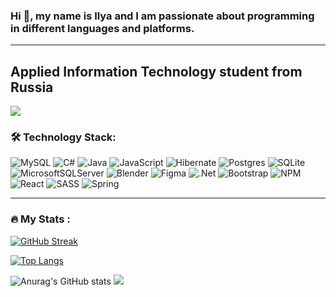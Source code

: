 ### Hi 👋, my name is Ilya and I am passionate about programming in different languages and platforms. 
---
Applied Information Technology student from Russia 
---
![](https://komarev.com/ghpvc/?username=Ilya-Chayka99) 

### :hammer_and_wrench: Technology Stack:
  ![MySQL](https://img.shields.io/badge/mysql-%2300f.svg?style=for-the-badge&logo=mysql&logoColor=white)
  ![C#](https://img.shields.io/badge/c%23-%23239120.svg?style=for-the-badge&logo=c-sharp&logoColor=white)
  ![Java](https://img.shields.io/badge/java-%23ED8B00.svg?style=for-the-badge&logo=openjdk&logoColor=white)
  ![JavaScript](https://img.shields.io/badge/javascript-%23323330.svg?style=for-the-badge&logo=javascript&logoColor=%23F7DF1E)
  ![Hibernate](https://img.shields.io/badge/Hibernate-59666C?style=for-the-badge&logo=Hibernate&logoColor=white)
  ![Postgres](https://img.shields.io/badge/postgres-%23316192.svg?style=for-the-badge&logo=postgresql&logoColor=white)
  ![SQLite](https://img.shields.io/badge/sqlite-%2307405e.svg?style=for-the-badge&logo=sqlite&logoColor=white)
  ![MicrosoftSQLServer](https://img.shields.io/badge/Microsoft%20SQL%20Server-CC2927?style=for-the-badge&logo=microsoft%20sql%20server&logoColor=white)
  ![Blender](https://img.shields.io/badge/blender-%23F5792A.svg?style=for-the-badge&logo=blender&logoColor=white)
  ![Figma](https://img.shields.io/badge/figma-%23F24E1E.svg?style=for-the-badge&logo=figma&logoColor=white)
  ![.Net](https://img.shields.io/badge/.NET-5C2D91?style=for-the-badge&logo=.net&logoColor=white)
  ![Bootstrap](https://img.shields.io/badge/bootstrap-%238511FA.svg?style=for-the-badge&logo=bootstrap&logoColor=white)
  ![NPM](https://img.shields.io/badge/NPM-%23CB3837.svg?style=for-the-badge&logo=npm&logoColor=white)
  ![React](https://img.shields.io/badge/react-%2320232a.svg?style=for-the-badge&logo=react&logoColor=%2361DAFB)
  ![SASS](https://img.shields.io/badge/SASS-hotpink.svg?style=for-the-badge&logo=SASS&logoColor=white)
  	![Spring](https://img.shields.io/badge/spring-%236DB33F.svg?style=for-the-badge&logo=spring&logoColor=white)
  
---

### :fire: My Stats :
[![GitHub Streak](http://github-readme-streak-stats.herokuapp.com?user=Ilya-Chayka99&theme=dark&background=000000)](https://git.io/streak-stats)


[![Top Langs](https://github-readme-stats.vercel.app/api/top-langs/?username=Ilya-Chayka99&layout=compact&theme=dark)](https://github.com/anuraghazra/github-readme-stats)

![Anurag's GitHub stats](https://github-readme-stats.vercel.app/api?username=Ilya-Chayka99&show_icons=true&theme=dark)
![](https://github-profile-summary-cards.vercel.app/api/cards/repos-per-language?username=daniilshat&theme=solarized_dark)

